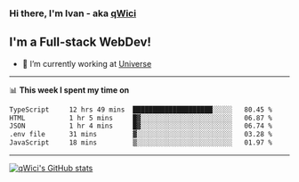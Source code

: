 ### Hi there, I'm Ivan - aka [qWici][website]

## I'm a Full-stack WebDev!
- 🔭 I’m currently working at [Universe][universe]

---

📊 **This week I spent my time on**
<!--START_SECTION:waka-->

```txt
TypeScript     12 hrs 49 mins  ████████████████████░░░░░   80.45 %
HTML           1 hr 5 mins     █▓░░░░░░░░░░░░░░░░░░░░░░░   06.87 %
JSON           1 hr 4 mins     █▓░░░░░░░░░░░░░░░░░░░░░░░   06.74 %
.env file      31 mins         ▓░░░░░░░░░░░░░░░░░░░░░░░░   03.28 %
JavaScript     18 mins         ▒░░░░░░░░░░░░░░░░░░░░░░░░   01.97 %
```

<!--END_SECTION:waka-->

---

[![qWici's GitHub stats](https://github-readme-stats.vercel.app/api?username=qWici)](https://github.com/qWici/github-readme-stats)

[website]: https://devkucher.com
[twitter]: https://twitter.com/KucherDev
[linkedin]: https://www.linkedin.com/in/ivankucher
[universe]: https://universeapps.limited
